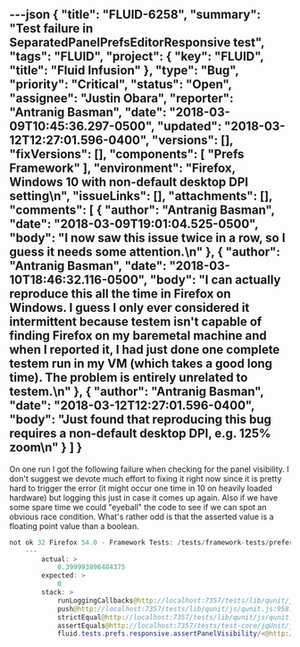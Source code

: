 ---json
{
  "title": "FLUID-6258",
  "summary": "Test failure in SeparatedPanelPrefsEditorResponsive test",
  "tags": "FLUID",
  "project": {
    "key": "FLUID",
    "title": "Fluid Infusion"
  },
  "type": "Bug",
  "priority": "Critical",
  "status": "Open",
  "assignee": "Justin Obara",
  "reporter": "Antranig Basman",
  "date": "2018-03-09T10:45:36.297-0500",
  "updated": "2018-03-12T12:27:01.596-0400",
  "versions": [],
  "fixVersions": [],
  "components": [
    "Prefs Framework"
  ],
  "environment": "Firefox, Windows 10 with non-default desktop DPI setting\n",
  "issueLinks": [],
  "attachments": [],
  "comments": [
    {
      "author": "Antranig Basman",
      "date": "2018-03-09T19:01:04.525-0500",
      "body": "I now saw this issue twice in a row, so I guess it needs some attention.\n"
    },
    {
      "author": "Antranig Basman",
      "date": "2018-03-10T18:46:32.116-0500",
      "body": "I can actually reproduce this all the time in Firefox on Windows. I guess I only ever considered it intermittent because testem isn't capable of finding Firefox on my baremetal machine and when I reported it, I had just done one complete testem run in my VM (which takes a good long time). The problem is entirely unrelated to testem.\n"
    },
    {
      "author": "Antranig Basman",
      "date": "2018-03-12T12:27:01.596-0400",
      "body": "Just found that reproducing this bug requires a non-default desktop DPI, e.g. 125% zoom\n"
    }
  ]
}
---
On one run I got the following failure when checking for the panel visibility. I don't suggest we devote much effort to fixing it right now since it is pretty hard to trigger the error (it might occur one time in 10 on heavily loaded hardware) but logging this just in case it comes up again. Also if we have some spare time we could "eyeball" the code to see if we can spot an obvious race condition. What's rather odd is that the asserted value is a floating point value than a boolean.

```java
not ok 32 Firefox 54.0 - Framework Tests: /tests/framework-tests/preferences/html/SeparatedPanelPrefsEditorResponsive-test.html
    ---
        actual: >
            0.399993896484375
        expected: >
            0
        stack: >
            runLoggingCallbacks@http://localhost:7357/tests/lib/qunit/js/qunit.js:1609:4
            push@http://localhost:7357/tests/lib/qunit/js/qunit.js:958:3
            strictEqual@http://localhost:7357/tests/lib/qunit/js/qunit.js:613:3
            assertEquals@http://localhost:7357/tests/test-core/jqUnit/js/jqUnit.js:137:13
            fluid.tests.prefs.responsive.assertPanelVisibility/<@http://localhost:7357/tests/framework-tests/preferences/js/SeparatedPanelPrefsEditorResponsiveTests.js:180:17
```

        